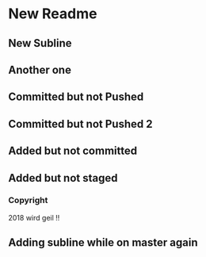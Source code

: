 # New Readme

## New Subline

## Another one

## Committed but not Pushed

## Committed but not Pushed 2

## Added but not committed

## Added but not staged

### Copyright

2018 wird geil !!

## Adding subline while on master again